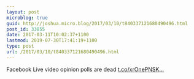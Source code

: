 ```yaml
---
layout: post
microblog: true
guid: http://joshua.micro.blog/2017/03/10/t840337121680490496.html
post_id: 33855
date: 2017-03-11T10:02:37+1100
lastmod: 2019-07-30T17:41:19+1100
type: post
url: /2017/03/10/t840337121680490496.html
---
```

Facebook Live video opinion polls are dead [t.co/xrOnePNSK...](https://t.co/xrOnePNSKr)
